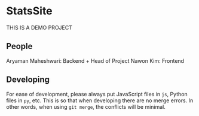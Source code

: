 # StatsSite
THIS IS A DEMO PROJECT
## People
Aryaman Maheshwari: Backend + Head of Project
Nawon Kim: Frontend

## Developing
For ease of development, please always put JavaScript files in `js`, Python files in `py`, etc. This is so that when developing there are no merge errors. In other words, when using `git merge`, the conflicts will be minimal. 